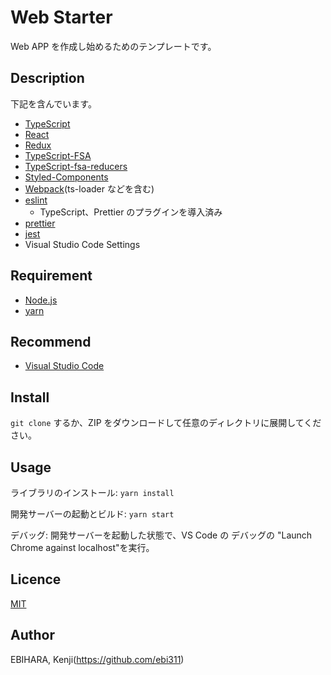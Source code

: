# Web Starter

Web APP を作成し始めるためのテンプレートです。

## Description

下記を含んでいます。

- [TypeScript](https://github.com/microsoft/TypeScript)
- [React](https://github.com/facebook/react)
- [Redux](https://github.com/reduxjs/redux)
- [TypeScript-FSA](https://github.com/aikoven/typescript-fsa)
- [TypeScript-fsa-reducers](https://github.com/dphilipson/typescript-fsa-reducers)
- [Styled-Components](https://github.com/styled-components/styled-components)
- [Webpack](https://github.com/webpack/webpack)(ts-loader などを含む)
- [eslint](https://github.com/eslint/eslint)
  - TypeScript、Prettier のプラグインを導入済み
- [prettier](https://github.com/prettier/prettier)
- [jest](https://github.com/facebook/jest)
- Visual Studio Code Settings

## Requirement

- [Node.js](https://nodejs.org/)
- [yarn](https://github.com/yarnpkg/yarn)

## Recommend

- [Visual Studio Code](https://code.visualstudio.com/)

## Install

`git clone` するか、ZIP をダウンロードして任意のディレクトリに展開してください。

## Usage

ライブラリのインストール: `yarn install`

開発サーバーの起動とビルド: `yarn start`

デバッグ: 開発サーバーを起動した状態で、VS Code の デバッグの "Launch Chrome against localhost"を実行。

## Licence

[MIT](https://github.com/tcnksm/tool/blob/master/LICENCE)

## Author

EBIHARA, Kenji(https://github.com/ebi311)
